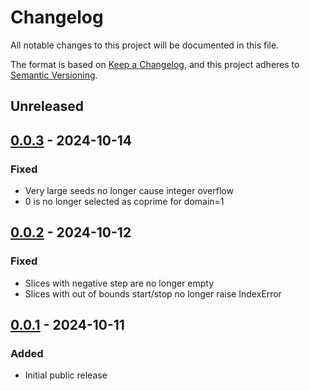 # Changelog
All notable changes to this project will be documented in this file.

The format is based on [Keep a Changelog](https://keepachangelog.com/en/1.0.0/),
and this project adheres to [Semantic Versioning](https://semver.org/spec/v2.0.0.html).


## Unreleased


## [0.0.3] - 2024-10-14
### Fixed
- Very large seeds no longer cause integer overflow
- 0 is no longer selected as coprime for domain=1


## [0.0.2] - 2024-10-12
### Fixed
- Slices with negative step are no longer empty
- Slices with out of bounds start/stop no longer raise IndexError


## [0.0.1] - 2024-10-11
### Added
- Initial public release


[Unreleased]: https://github.com/jfolz/shufflish/compare/0.0.3...main
[0.0.3]: https://github.com/jfolz/shufflish/compare/0.0.2...0.0.3
[0.0.2]: https://github.com/jfolz/shufflish/compare/0.0.1...0.0.2
[0.0.1]: https://github.com/jfolz/shufflish/releases/tag/0.0.1
